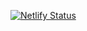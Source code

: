 [![Netlify Status](https://api.netlify.com/api/v1/badges/208b3763-8ff0-4c24-9b8d-679970a0b75f/deploy-status)](https://app.netlify.com/sites/taskifyproject/deploys)
